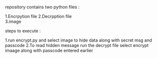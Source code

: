 repository contains two python files :

  1.Encrpytion file 
  2.Decrpption file  
  3.image 
  
  steps to execute :
  
  1.run encrypt.py and select image to hide data along with secret msg and passcode
  2.To read hidden message run the decrypt file select encrypt imaage along with passcode entered earlier
